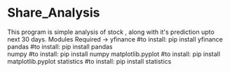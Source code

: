 # Share_Analysis
This program is simple analysis of stock , along with it's prediction upto next 30 days.
Modules Required ->
yfinance            #to install: pip install yfinance                
pandas              #to install: pip install pandas                   
numpy               #to install: pip install numpy
matplotlib.pyplot   #to install: pip install matplotlib.pyplot
statistics          #to install: pip install statistics


